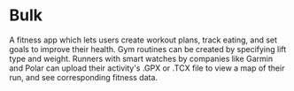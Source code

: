 # Bulk
A fitness app which lets users create workout plans, track eating, and set goals to improve their health. Gym routines can be created by specifying lift type and weight.
Runners with smart watches by companies like Garmin and Polar can upload their activity's .GPX or .TCX file to view a map of their run, and see corresponding fitness data.
